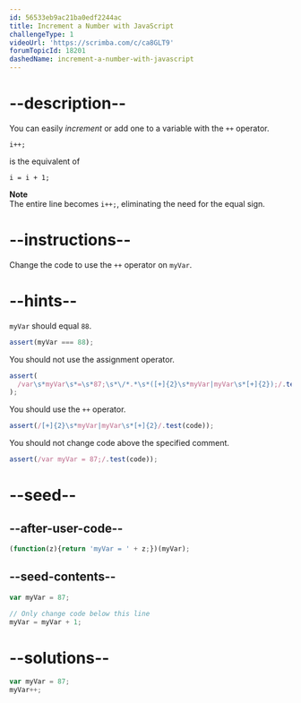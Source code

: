 ```yaml
---
id: 56533eb9ac21ba0edf2244ac
title: Increment a Number with JavaScript
challengeType: 1
videoUrl: 'https://scrimba.com/c/ca8GLT9'
forumTopicId: 18201
dashedName: increment-a-number-with-javascript
---
```


# --description--

You can easily <dfn>increment</dfn> or add one to a variable with the `++` operator.

`i++;`

is the equivalent of

`i = i + 1;`

**Note**  
The entire line becomes `i++;`, eliminating the need for the equal sign.

# --instructions--

Change the code to use the `++` operator on `myVar`.

# --hints--

`myVar` should equal `88`.

```js
assert(myVar === 88);
```

You should not use the assignment operator.

```js
assert(
  /var\s*myVar\s*=\s*87;\s*\/*.*\s*([+]{2}\s*myVar|myVar\s*[+]{2});/.test(code)
);
```

You should use the `++` operator.

```js
assert(/[+]{2}\s*myVar|myVar\s*[+]{2}/.test(code));
```

You should not change code above the specified comment.

```js
assert(/var myVar = 87;/.test(code));
```

# --seed--

## --after-user-code--

```js
(function(z){return 'myVar = ' + z;})(myVar);
```

## --seed-contents--

```js
var myVar = 87;

// Only change code below this line
myVar = myVar + 1;
```

# --solutions--

```js
var myVar = 87;
myVar++;
```